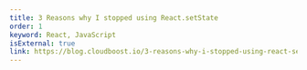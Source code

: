 ```yaml
---
title: 3 Reasons why I stopped using React.setState
order: 1
keyword: React, JavaScript
isExternal: true
link: https://blog.cloudboost.io/3-reasons-why-i-stopped-using-react-setstate-ab73fc67a42e
---
```

